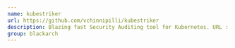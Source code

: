 ```yaml
---
name: kubestriker
url: https://github.com/vchinnipilli/kubestriker
description: Blazing fast Security Auditing tool for Kubernetes. URL : https://github.com/vchinnipilli/kubestriker Groups : blackarch blackarch-scanner
group: blackarch
---
```

